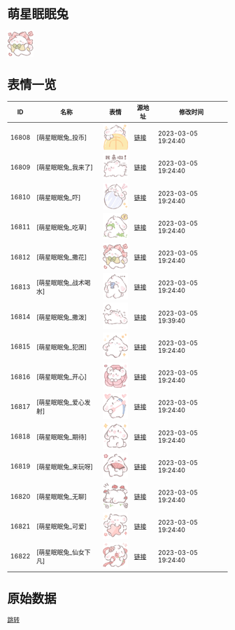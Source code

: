 # 萌星眠眠兔

<img src="./cover.png" height="60" alt="cover" />

# 表情一览

|ID|名称|表情|源地址|修改时间|
|----|----|----|----|----|
|16808|[萌星眠眠兔_投币]|<img src="./pic/016808_%5B萌星眠眠兔_投币%5D.png" height="60" alt="投币"/>|[链接](https://i0.hdslb.com/bfs/garb/397a277b85a090591c779d8ba14986206a0b8551.png)|2023-03-05 19:24:40|
|16809|[萌星眠眠兔_我来了]|<img src="./pic/016809_%5B萌星眠眠兔_我来了%5D.png" height="60" alt="我来了"/>|[链接](https://i0.hdslb.com/bfs/garb/dbd6b698eb6231b8317282bb1b733fa010b447c2.png)|2023-03-05 19:24:40|
|16810|[萌星眠眠兔_吓]|<img src="./pic/016810_%5B萌星眠眠兔_吓%5D.png" height="60" alt="吓"/>|[链接](https://i0.hdslb.com/bfs/garb/3bc6a87ccf56e2b681c69264b29cdfaf64da42ef.png)|2023-03-05 19:24:40|
|16811|[萌星眠眠兔_吃草]|<img src="./pic/016811_%5B萌星眠眠兔_吃草%5D.png" height="60" alt="吃草"/>|[链接](https://i0.hdslb.com/bfs/garb/b11263d55ceffb77ac88613caec370038f9834df.png)|2023-03-05 19:24:40|
|16812|[萌星眠眠兔_撒花]|<img src="./pic/016812_%5B萌星眠眠兔_撒花%5D.png" height="60" alt="撒花"/>|[链接](https://i0.hdslb.com/bfs/garb/c978caa52e8c9c1147f75a12dc23fd2c44c2a999.png)|2023-03-05 19:24:40|
|16813|[萌星眠眠兔_战术喝水]|<img src="./pic/016813_%5B萌星眠眠兔_战术喝水%5D.png" height="60" alt="战术喝水"/>|[链接](https://i0.hdslb.com/bfs/garb/82a888753f13f2fdab98e7161bb47b797bb21de5.png)|2023-03-05 19:24:40|
|16814|[萌星眠眠兔_撒泼]|<img src="./pic/016814_%5B萌星眠眠兔_撒泼%5D.png" height="60" alt="撒泼"/>|[链接](https://i0.hdslb.com/bfs/garb/5316638697bb5376ddb1bd7048e8a5ec7764df56.png)|2023-03-05 19:39:40|
|16815|[萌星眠眠兔_犯困]|<img src="./pic/016815_%5B萌星眠眠兔_犯困%5D.png" height="60" alt="犯困"/>|[链接](https://i0.hdslb.com/bfs/garb/ff36e96f7b9533c9ed082fa85043725e85a7c268.png)|2023-03-05 19:24:40|
|16816|[萌星眠眠兔_开心]|<img src="./pic/016816_%5B萌星眠眠兔_开心%5D.png" height="60" alt="开心"/>|[链接](https://i0.hdslb.com/bfs/garb/913807891d78c8aff6ba5693a7fee1deb1e33156.png)|2023-03-05 19:24:40|
|16817|[萌星眠眠兔_爱心发射]|<img src="./pic/016817_%5B萌星眠眠兔_爱心发射%5D.png" height="60" alt="爱心发射"/>|[链接](https://i0.hdslb.com/bfs/garb/f093a09fadb4a51f6ee9a218e76fe221645fd176.png)|2023-03-05 19:24:40|
|16818|[萌星眠眠兔_期待]|<img src="./pic/016818_%5B萌星眠眠兔_期待%5D.png" height="60" alt="期待"/>|[链接](https://i0.hdslb.com/bfs/garb/c4550e1298c5e836ae72e733e697961cc7be26ba.png)|2023-03-05 19:24:40|
|16819|[萌星眠眠兔_来玩呀]|<img src="./pic/016819_%5B萌星眠眠兔_来玩呀%5D.png" height="60" alt="来玩呀"/>|[链接](https://i0.hdslb.com/bfs/garb/77d11d91d8c653e595378def5c9df14d8a603a3a.png)|2023-03-05 19:24:40|
|16820|[萌星眠眠兔_无聊]|<img src="./pic/016820_%5B萌星眠眠兔_无聊%5D.png" height="60" alt="无聊"/>|[链接](https://i0.hdslb.com/bfs/garb/7ad0bdc625ab8bf448febb600fb1a4f367b96633.png)|2023-03-05 19:24:40|
|16821|[萌星眠眠兔_可爱]|<img src="./pic/016821_%5B萌星眠眠兔_可爱%5D.png" height="60" alt="可爱"/>|[链接](https://i0.hdslb.com/bfs/garb/3d393273658ac25c1f0837cc0178db36b471b7f5.png)|2023-03-05 19:24:40|
|16822|[萌星眠眠兔_仙女下凡]|<img src="./pic/016822_%5B萌星眠眠兔_仙女下凡%5D.png" height="60" alt="仙女下凡"/>|[链接](https://i0.hdslb.com/bfs/garb/ba12b2d785292efad174c3989e7ea23a0837fb2d.png)|2023-03-05 19:24:40|

# 原始数据

[跳转](./raw.json)

